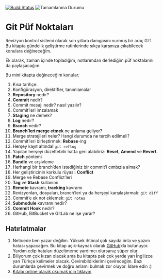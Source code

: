 [![Build Status](https://www.gitbook.com/button/status/book/vigo/git-puf-noktalari)](https://www.gitbook.io/book/vigo/git-puf-noktalari/activity)
![Tamamlanma Durumu](http://progressed.io/bar/25?title=progress)

# Git Püf Noktaları

Revizyon kontrol sistemi olarak son yıllara damgasını vurmuş bir araç GIT.
Bu kitapta gündelik geliştirme rutinlerinde sıkça karşınıza çıkabilecek
konulara değineceğim.

Ek olarak, zaman içinde topladığım, notlarımdan derlediğim püf noktalarını da
paylaşacağım.


Bu mini kitapta değineceğim konular;

1. Kısa tarihçe.
1. Konfigürasyon, direktifler, tanımlamalar
1. **Repository** nedir?
1. **Commit** nedir?
1. Commit mesajı nedir? nasıl yazılır?
1. Commit’leri imzalamak
1. **Staging** ne demek?
1. **Log** nedir?
1. **Branch** nedir?
1. **Branch’leri merge etmek** ne anlama geliyor?
1. Merge stratejileri neler? Hangi durumda ne tercih edilmeli?
1. Commit’leri birleştirmek: **Rebase**-ing
1. Herşey kayıt altında! `git reflog`
1. Yapılan herşeyi düzeltebilir hatta geri alabiliriz: **Reset**, **Amend** ve **Revert**.
1. **Patch** yöntemi
1. **Bundle** ve arşivleme
1. Herhangi bir branch’den istediğiniz bir commit’i cımbızla almak?
1. Her geliştiricinin korkulu rüyası: **Conflict**
1. Merge ve Rebase Conflict’leri
1. **Tag** ve **Stash** kullanımı
1. **Remote** kavramı, **tracking** kavramı
1. Revizyonları, dosyaları, branch’leri ya da herşeyi karşılaştırmak: `git diff`
1. Commit’e ek not eklemek: `git notes`
1. **Submodule** kavramı nedir?
1. **Commit Hook** nedir?
1. GitHub, BitBucket ve GitLab ne işe yarar?

## Hatırlatmalar

1. Neticede ben yazar değilim. Yüksek ihtimal çok sayıda imla ve yazım hatası
yapacağım. Bu kitap açık-kaynak olarak [GitHub][2]’da bulunuyor. Yardım edip
hataları düzeltmeme yardımcı olursanız süper olur. 
1. Biliyorum çok kızan olacak ama bu kitapta pek çok yerde yarı İngilizce yarı
Türkçe kelimeler olacak. Çevirebildiklerimi çevireceğim. Bazı durumlarda
çevirmek ve doğru anlamı bulmak zor oluyor. İdare edin :)
1. [Kitabı online olarak okumak için tıklayın][1].

[1]: http://vigo.gitbooks.io/git-puf-noktalari/
[2]: https://github.com/vigo/git-puf-noktalari
